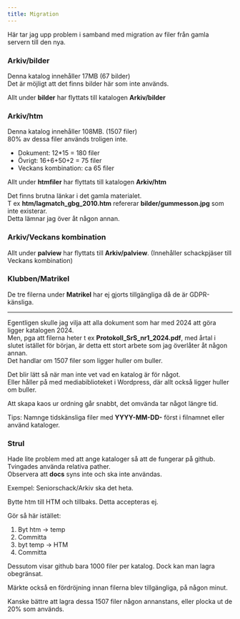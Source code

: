 ```yaml
---
title: Migration
---
```


Här tar jag upp problem i samband med migration av filer från gamla servern till den nya.  

### Arkiv/bilder
Denna katalog innehåller 17MB (67 bilder)  
Det är möjligt att det finns bilder här som inte används.  

Allt under **bilder** har flyttats till katalogen **Arkiv/bilder**  

### Arkiv/htm
Denna katalog innehåller 108MB. (1507 filer)  
80% av dessa filer används troligen inte.  
* Dokument: 12*15 = 180 filer
* Övrigt: 16+6+50+2 = 75 filer
* Veckans kombination: ca 65 filer

Allt under **htmfiler** har flyttats till katalogen **Arkiv/htm**  

Det finns brutna länkar i det gamla materialet.  
T ex **htm/lagmatch_gbg_2010.htm** refererar **bilder/gummesson.jpg** som inte existerar.  
Detta lämnar jag över åt någon annan.  

### Arkiv/Veckans kombination

Allt under **palview** har flyttats till **Arkiv/palview**. (Innehåller schackpjäser till Veckans kombination)

### Klubben/Matrikel

De tre filerna under **Matrikel** har ej gjorts tillgängliga då de är GDPR-känsliga.  

---

Egentligen skulle jag vilja att alla dokument som har med 2024 att göra ligger katalogen 2024.  
Men, pga att filerna heter t ex **Protokoll_SrS_nr1_2024.pdf**, med årtal i slutet istället för början, är detta ett stort arbete som jag överlåter åt någon annan.  
Det handlar om 1507 filer som ligger huller om buller.  

Det blir lätt så när man inte vet vad en katalog är för något.  
Eller håller på med mediabiblioteket i Wordpress, där allt också ligger huller om buller.  

Att skapa kaos ur ordning går snabbt, det omvända tar något längre tid.  

Tips: Namnge tidskänsliga filer med **YYYY-MM-DD-** först i filnamnet eller använd kataloger.  

### Strul

Hade lite problem med att ange kataloger så att de fungerar på github.  
Tvingades använda relativa pather.  
Observera att **docs** syns inte och ska inte användas.  

Exempel: Seniorschack/Arkiv ska det heta.  

Bytte htm till HTM och tillbaks. Detta accepteras ej.  

Gör så här istället:

1. Byt htm -> temp
2. Committa
3. byt temp -> HTM
4. Committa

Dessutom visar github bara 1000 filer per katalog. Dock kan man lagra obegränsat.  

Märkte också en fördröjning innan filerna blev tillgängliga, på någon minut.  

Kanske bättre att lagra dessa 1507 filer någon annanstans, eller plocka ut de 20% som används.  
